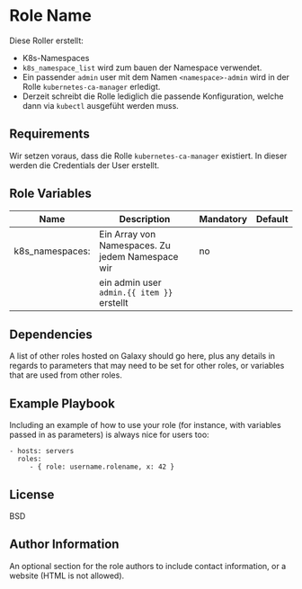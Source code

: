 Role Name
=========


Diese Roller erstellt:

* K8s-Namespaces
* `k8s_namespace_list` wird zum bauen der Namespace verwendet.
* Ein passender `admin` user mit dem Namen `<namespace>-admin` wird in der Rolle `kubernetes-ca-manager` erledigt.
* Derzeit schreibt die Rolle lediglich die passende Konfiguration, welche dann via `kubectl` ausgefüht werden muss.


Requirements
------------

Wir setzen voraus, dass die Rolle `kubernetes-ca-manager` existiert.
In dieser werden die Credentials der User erstellt.


Role Variables
--------------

| Name                      | Description                                         | Mandatory       | Default
| ------------------------- | --------------------------------------------------- | --------------- | ------------------
| k8s_namespaces:           | Ein Array von Namespaces. Zu jedem Namespace wir    | no              | 
|                           | ein admin user `admin.{{ item }}` erstellt          |                 |

Dependencies
------------

A list of other roles hosted on Galaxy should go here, plus any details in regards to parameters that may need to be set for other roles, or variables that are used from other roles.

Example Playbook
----------------

Including an example of how to use your role (for instance, with variables passed in as parameters) is always nice for users too:

    - hosts: servers
      roles:
         - { role: username.rolename, x: 42 }

License
-------

BSD

Author Information
------------------

An optional section for the role authors to include contact information, or a website (HTML is not allowed).
